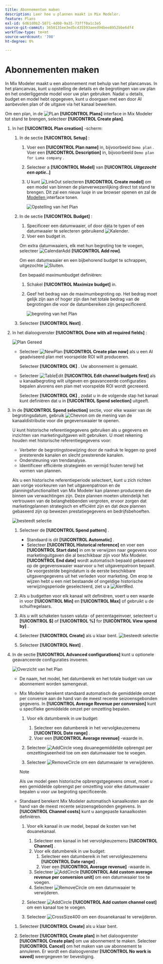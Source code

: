 ```yaml
---
title: Abonnementen maken
description: Leer hoe u plannen maakt in Mix Modeler.
feature: Plans
exl-id: 6d61d0b2-5871-4d00-9a35-73fff0a1c3e5
source-git-commit: 3650135ee3ed5c435593aeed94bee8952bbe6df4
workflow-type: tm+mt
source-wordcount: '708'
ht-degree: 0%

---
```



# Abonnementen maken

In Mix Modeler maakt u een abonnement met behulp van het plancanvas. In het plancanvas, kunt u opstelling de details en de begrotingen van uw plan en het onderliggende model voor uw plan gebruiken. Nadat u details, budget en model hebt opgegeven, kunt u doorgaan met een door AI aanbevolen plan of de uitgave via het kanaal bewerken.

Om een plan, in de ![ PLan ](/help/assets/icons/FileChart.svg) **[!UICONTROL Plans]** interface in Mix Modeler tot stand te brengen, selecteer **[!UICONTROL Create plan]**.


1. In het **[!UICONTROL Plan creation]** -scherm:

   1. In de sectie **[!UICONTROL Setup]** :

      1. Voer een **[!UICONTROL Plan name]** in, bijvoorbeeld `Demo plan` . Voer een **[!UICONTROL Description]** in, bijvoorbeeld `Demo plan for Luma company` .
      1. Selecteer a **[!UICONTROL Model]** van **[!UICONTROL _Uitgezocht een optie._.]**
      1. U kunt ![ LinkOut ](/help/assets/icons/LinkOut.svg) selecteren **[!UICONTROL Create model]** om een model van binnen de planverwezenlijking direct tot stand te brengen. Dit zal een nieuw lusje in uw browser openen en zal de [ Modellen ](../models/overview.md) interface tonen.

         ![ Opstelling van het Plan ](/help/assets/plan-setup.png)

   1. In de sectie **[!UICONTROL Budget]** :

      1. Specificeer een datumwaaier, of door data te typen of een datumwaaier te selecteren gebruikend ![ Kalender ](/help/assets/icons/Calendar.svg).
      1. Voer een budget in.

      Om extra datumwaaiers, elk met hun begroting toe te voegen, selecteer ![ CalendarAdd ](/help/assets/icons/CalendarAdd.svg) **[!UICONTROL Add row]**.

      Om een datumwaaier en een bijbehorend budget te schrappen, uitgezochte ![ Sluiten ](/help/assets/icons/Close.svg).

      Een bepaald maximumbudget definiëren:

      1. Schakel **[!UICONTROL Maximize budget]** in.
      1. Geef het bedrag van de maximumbegroting op. Het bedrag moet gelijk zijn aan of hoger zijn dan het totale bedrag van de begrotingen die voor de datumbereiken zijn gespecificeerd.

         ![ begroting van het Plan ](/help/assets/plan-budget.png)

   1. Selecteer **[!UICONTROL Next]** .

1. In het dialoogvenster **[!UICONTROL Done with all required fields]** :

   ![ Plan Gereed ](/help/assets/plan-done-required-fields.png)

   * Selecteer ![ NewPlan ](/help/assets/icons/NewPlan.svg) **[!UICONTROL Create plan now]** als u een AI geadviseerd plan met voorspelde ROI wilt produceren.


     Selecteer **[!UICONTROL OK]** . Uw abonnement is gemaakt.


   * Selecteer ![ TableEdit ](/help/assets/icons/TableEdit.svg) **[!UICONTROL Edit channel budgets first]** als u kanaalbegroting wilt uitgeven en geavanceerde configuraties bepalen alvorens een plan met voorspelde ROI wordt gecreeerd.

     Selecteer **[!UICONTROL OK]** , zodat u in de volgende stap het kanaal kunt definiëren dat u in **[!UICONTROL Spend selection]** uitgeeft.



1. In de **[!UICONTROL Spend selection]** sectie, voor elke waaier van de begrotingsdatum, gebruik ![ Chevron ](/help/assets/icons/ChevronRight.svg) om de mening van de kanaaldistributie voor die gegevenswaaier te openen.

   U kunt historische referentiegegevens gebruiken als u gegevens en inzichten van marketinguitgaven wilt gebruiken. U moet rekening houden met historische referentiegegevens voor:

   * Verbeter de begrotingstoewijzing door de nadruk te leggen op goed presterende kanalen en slecht presterende kanalen.
   * Ondersteuning van trendanalyse.
   * Identificeer efficiënte strategieën en vermijd fouten terwijl het vormen van plannen.

   Als u een historische referentieperiode selecteert, kunt u zich richten aan vorige voorkeuren van het uitgavenpatroon en de planningsfunctionaliteit van Mix Modeler kan plannen produceren die binnen uw verwachtingen zijn. Deze plannen moeten uiteindelijk het vertrouwen van de belanghebbenden vergroten, ervoor zorgen dat marketingplannen strategisch en efficiënt zijn en dat deze plannen gebaseerd zijn op bewezen prestatiegegevens en bedrijfsbehoeften.

   ![ besteedt selectie ](/help/assets/plan-spend-selection.png)

   1. Selecteer de **[!UICONTROL Spend pattern]** .

      * Standaard is dit **[!UICONTROL Automatic]** .
      * Selecteer **[!UICONTROL Historical reference]** en voer een **[!UICONTROL Start date]** in om te verwijzen naar gegevens voor marketinguitgaven die al beschikbaar zijn voor Mix Modeler. **[!UICONTROL End date]** wordt automatisch bepaald gebaseerd op de gegevenswaaier waarvoor u het uitgavenpatroon bepaalt. De voorgestelde begindatum is de eerste beschikbare uitgavengegevens uit het verleden voor marketing. Om erop te wijzen hebt u een niet bestaande of ongeldige historische verwijzingsperiode geselecteerd, ziet u a ![ AlertRed ](/help/assets/icons/AlertRed.svg).

   1. Als u budgetten voor elk kanaal wilt definiëren, voert u een waarde in voor **[!UICONTROL Min]** en **[!UICONTROL Max]** of gebruikt u de schuifregelaars.

   1. Als u wilt schakelen tussen valuta- of percentageinvoer, selecteert u **[!UICONTROL $]** of **[!UICONTROL %]** for **[!UICONTROL View spend by]** .

   1. Selecteer **[!UICONTROL Create]** als u klaar bent.
      ![ besteedt selectie ](/help/assets/plan-spend-selection.png)

   1. Selecteer **[!UICONTROL Next]** .



1. In de sectie **[!UICONTROL Advanced configurations]** kunt u optionele geavanceerde configuraties invoeren.

   ![ Overzicht van het Plan ](../assets/plan-advanced-configurations.png)

   * De naam, het model, het datumbereik en het totale budget van uw abonnement worden samengevat.

   * Mix Modeler berekent standaard automatisch de gemiddelde omzet per conversie aan de hand van de meest recente seizoensgebonden gegevens. In **[!UICONTROL Average Revenue per conversion]** kunt u specifieke gemiddelde omzet per omzetting bepalen.

      1. Voor elk datumbereik in uw budget:

         1. Selecteer een datumbereik in het vervolgkeuzemenu **[!UICONTROL Date range]** .
         1. Voer een **[!UICONTROL Average revenue]** -waarde in.

      1. Selecteer ![ AddCircle ](/help/assets/icons/AddCircle.svg) voeg douanegemiddelde opbrengst per omzettingseenheid toe om een datumwaaier toe te voegen.
      1. Selecteer ![ RemoveCircle ](/help/assets/icons/RemoveCircle.svg) om een datumwaaier te verwijderen.

     >[!NOTE]
     >
     >Als uw model geen historische opbrengstgegevens omvat, moet u een gemiddelde opbrengst per omzetting voor elke datumwaaier bepalen u voor uw begroting specificeerde.
     >

   * Standaard berekent Mix Modeler automatisch kanaalkosten aan de hand van de meest recente seizoensgebonden gegevens. In **[!UICONTROL Channel costs]** kunt u aangepaste kanaalkosten definiëren.

      1. Voor elk kanaal in uw model, bepaal de kosten van het douanekanaal.

         1. Selecteer een kanaal in het vervolgkeuzemenu **[!UICONTROL Channel]** .
         1. Voor elk datumbereik in uw budget:
            1. Selecteer een datumbereik in het vervolgkeuzemenu **[!UICONTROL Date range]** .
            1. Voer een **[!UICONTROL Average revenue]** -waarde in.
         1. Selecteer ![ AddCircle ](/help/assets/icons/AddCircle.svg) **[!UICONTROL Add custom average revenue per conversion unit]** om een datumwaaier toe te voegen.
         1. Selecteer ![ RemoveCircle ](/help/assets/icons/RemoveCircle.svg) om een datumwaaier te verwijderen.

      1. Selecteer ![ AddCircle ](/help/assets/icons/AddCircle.svg) **[!UICONTROL Add custom channel cost]** om een kanaal toe te voegen.
      1. Selecteer ![ CrossSize400 ](/help/assets/icons/CrossSize400.svg) om een douanekanaal te verwijderen.


   1. Selecteer **[!UICONTROL Create]** als u klaar bent.

   1. Selecteer **[!UICONTROL Create plan]** in het dialoogvenster **[!UICONTROL Create plan]** om uw abonnement te maken. Selecteer **[!UICONTROL Cancel]** om het maken van uw abonnement te annuleren. Er wordt een dialoogvenster **[!UICONTROL No work is saved]** weergegeven ter bevestiging.

